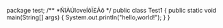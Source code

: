 package test;
/**
 *ÑîÀÚloveÍõÏ£Ãô
 */
public class Test1 {
	public static void main(String[] args) {
		System.out.println("hello,world!");
	}
}
